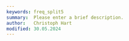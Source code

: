 ```yaml
---
keywords: freq_split5
summary:  Please enter a brief description.
author:   Christoph Hart
modified: 30.05.2024
---
```

  

